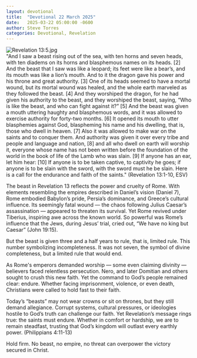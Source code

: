 ```yaml
---
layout: devotional
title:  "Devotional 22 March 2025"
date:   2025-03-22 05:00:00 -0600
author: Steve Torres
categories: Devotional, Revelation
---
```

<img src="https://sitemedia.esteeb.com/file/esteebcomsitemedia/devotional_images/Revelation/Rev-13_5.jpg?raw=true" alt="Revelation 13:5.jpg" style="max-width: 100%; height: auto;">

<div class="scripture">
  "And I saw a beast rising out of the sea, with ten horns and seven heads, with ten diadems on its horns and blasphemous names on its heads. [2] And the beast that I saw was like a leopard; its feet were like a bear’s, and its mouth was like a lion’s mouth. And to it the dragon gave his power and his throne and great authority. [3] One of its heads seemed to have a mortal wound, but its mortal wound was healed, and the whole earth marveled as they followed the beast. [4] And they worshiped the dragon, for he had given his authority to the beast, and they worshiped the beast, saying, “Who is like the beast, and who can fight against it?” [5] And the beast was given a mouth uttering haughty and blasphemous words, and it was allowed to exercise authority for forty-two months. [6] It opened its mouth to utter blasphemies against God, blaspheming his name and his dwelling, that is, those who dwell in heaven. [7] Also it was allowed to make war on the saints and to conquer them. And authority was given it over every tribe and people and language and nation, [8] and all who dwell on earth will worship it, everyone whose name has not been written before the foundation of the world in the book of life of the Lamb who was slain. [9] If anyone has an ear, let him hear: [10]  If anyone is to be taken captive, to captivity he goes; if anyone is to be slain with the sword, with the sword must he be slain. Here is a call for the endurance and faith of the saints." (Revelation 13:1-10, ESV)
</div>


The beast in Revelation 13 reflects the power and cruelty of Rome. With elements resembling the empires described in Daniel’s vision (Daniel 7), Rome embodied Babylon’s pride, Persia’s dominance, and Greece’s cultural influence. Its seemingly fatal wound — the chaos following Julius Caesar’s assassination — appeared to threaten its survival. Yet Rome revived under Tiberius, inspiring awe across the known world. So powerful was Rome’s influence that the Jews, during Jesus’ trial, cried out, “We have no king but Caesar” (John 19:15).

But the beast is given three and a half years to rule, that is, limited rule. This number symbolizing incompleteness. It was not seven, the symbol of divine completeness, but a limited rule that would end.

As Rome's emperors demanded worship — some even claiming divinity — believers faced relentless persecution. Nero, and later Domitian and others sought to crush this new faith. Yet the command to God’s people remained clear: endure. Whether facing imprisonment, violence, or even death, Christians were called to hold fast to their faith.

Today’s “beasts” may not wear crowns or sit on thrones, but they still demand allegiance. Corrupt systems, cultural pressures, or ideologies hostile to God’s truth can challenge our faith. Yet Revelation’s message rings true: the saints must endure. Whether in comfort or hardship, we are to remain steadfast, trusting that God’s kingdom will outlast every earthly power. (Philippians 4:11-13)

Hold firm. No beast, no empire, no threat can overpower the victory secured in Christ.

